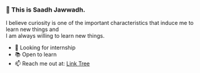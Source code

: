 ### 👋 This is Saadh Jawwadh.
I believe curiosity is one of the important characteristics that induce me to learn new things and   
I am always willing to learn new things.


- 🧐 Looking for internship
- 📚 Open to learn
- 📫 Reach me out at: [Link Tree](https://appdatesaadh.wordpress.com/link-tree/)
